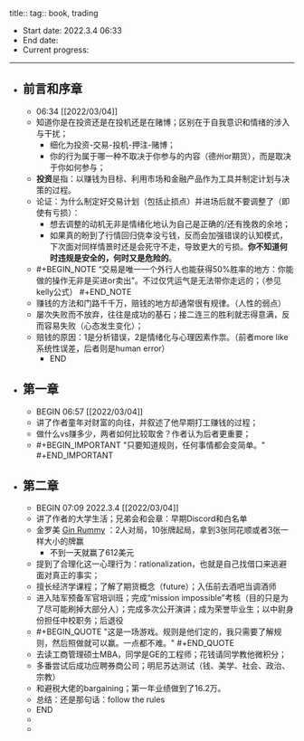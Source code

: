title:: <stop loss>
tag:: book, trading

- Start date: 2022.3.4 06:33
- End date:
- Current progress:
- ---
- ## 前言和序章
	- 06:34 [[2022/03/04]]
	- 知道你是在投资还是在投机还是在赌博；区别在于自我意识和情绪的涉入与干扰；
		- 细化为投资-交易-投机-押注-赌博；
		- 你的行为属于哪一种不取决于你参与的内容（德州or期货），而是取决于你如何参与；
	- **投资**是指：以赚钱为目标、利用市场和金融产品作为工具并制定计划与决策的过程。
	- 论证：为什么制定好交易计划（包括止损点）并进场后就不要调整了（即使有亏损）：
		- 想去调整的动机无非是情绪化地认为自己是正确的/还有挽救的余地；
		- 如果真的盼到了行情回归侥幸没亏钱，反而会加强错误的认知模式，下次面对同样情景时还是会死守不走，导致更大的亏损。**你不知道何时违规是安全的，何时又是危险的**。
	- #+BEGIN_NOTE
	  “交易是唯一一个外行人也能获得50%胜率的地方：你能做的操作无非是买进or卖出”。不过仅凭运气是无法带你走远的；（参见kelly公式）
	  #+END_NOTE
	- 赚钱的方法和门路千千万，赔钱的地方却通常很有规律。（人性的弱点）
	- 屡次失败而不放弃，往往是成功的基石；接二连三的胜利就志得意满，反而容易失败（心态发生变化）；
	- 赔钱的原因：1是分析错误，2是情绪化与心理因素作祟。（前者more like系统性误差，后者则是human error）
		- END
- ## 第一章
	- BEGIN 06:57 [[2022/03/04]]
	- 讲了作者童年对财富的向往，并叙述了他早期打工赚钱的过程；
	- 做什么vs赚多少，两者如何比较取舍？作者认为后者更重要；
	- #+BEGIN_IMPORTANT
	  "只要知道规则，任何事情都会变简单。"
	  #+END_IMPORTANT
- ## 第二章
	- BEGIN 07:09 2022.3.4 [[2022/03/04]]
	- 讲了作者的大学生活；兄弟会和会章：早期Discord和白名单
	- 金罗美 [Gin Rummy](https://bicyclecards.com/how-to-play/gin-rummy/) ：2人对局，10张牌起局，拿到3张同花顺或者3张一样大小的牌赢
		- 不到一天就赢了612美元
	- 提到了合理化这一心理行为：rationalization，也就是自己找借口来逃避面对真正的事实；
	- 擅长经济学课程；了解了期货概念（future）；入伍前去酒吧当调酒师
	- 进入陆军预备军官培训班；完成“mission impossible”考核（目的只是为了尽可能刷掉大部分人）；完成多次公开演讲；成为荣誉毕业生；以中尉身份担任中校职务；后退役
	- #+BEGIN_QUOTE
	  "这是一场游戏。规则是他们定的，我只需要了解规则，然后照做就可以赢。一点都不难。"
	  #+END_QUOTE
	- 去读工商管理硕士MBA，同学是GE的工程师；花钱请同学教他微积分；
	- 多番尝试后成功应聘券商公司；明尼苏达测试（钱、美学、社会、政治、宗教）
	- 和避税大佬的bargaining；第一年业绩做到了16.2万。
	- 总结：还是那句话：follow the rules
	- END
	-
	-
